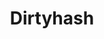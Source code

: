---
guid: "9317C938-0811-4EC1-B985-EB66F69E0DF8"
title: "Dirtyhash"
description: "Discover the risks and potential applications of recommendation tokens in the world of growing US regulations with guest speaker Amit Verma from Dirtyhash.com. "
pubDate: "Tue, 04 Oct 2022 18:00:00 -0500"
itunes-explicit: false
itunes-episode: 44
itunes-episodeType: Full

# More info
youtube-full: https://youtu.be/brxNDw_6wXs
discussion: https://twitter.com/fulldecent/status/1577436804747169792

# Timeline
timeline:
  - seconds: 40
    title: Welcome
  - seconds: 43
    title: Special guest Amit
  - seconds: 143
    title: Today's anti-fraud environment
  - seconds: 179
    title: What happens when you get blocked?
  - seconds: 295
    title: What about false flags?
  - seconds: 420
    title: Using ML
  - seconds: 486
    title: Set up a DAO?
  - seconds: 524
    title: Insurance product
  - seconds: 633
    title: Just do it using a real bank
  - seconds: 666
    title: MONEY QUOTE
  - seconds: 858
    title: Hacking the TOS and Privacy Policy
  - seconds: 1386
    title: Wrap up
  - seconds: 1466
    title: What was your motivation?
  - seconds: 1535
    title: How long you been at it
  - seconds: 1673
    title: Does it have OFAC list?
  - seconds: 1764
    title: Other scam data sources
  - seconds: 1906
    title: A new model for business models


# File information
enclosure-url: "GET THIS EPISODE DATE AND NUMBER"
enclosure-length: NEED_FINAL_FILE_WITH_METADATA_FOR_THIS
enclosure-type: "audio/x-m4a"
itunes-duration: NEED_FINAL_FILE_WITH_METADATA_FOR_THIS
---